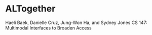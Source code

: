 # ALTogether

Haeli Baek, Danielle Cruz, Jung-Won Ha, and Sydney Jones
CS 147: Multimodal Interfaces to Broaden Access



